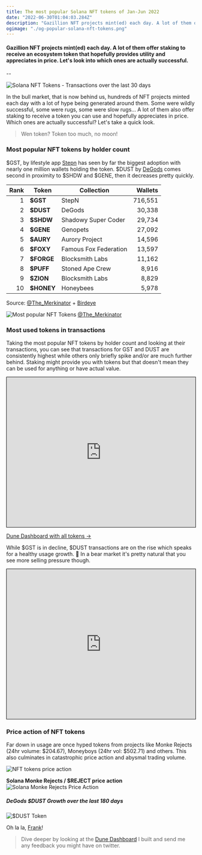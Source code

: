 ```yaml
---
title: The most popular Solana NFT tokens of Jan-Jun 2022
date: "2022-06-30T01:04:03.284Z"
description: "Gazillion NFT projects mint(ed) each day. A lot of them offer staking to receive an ecosystem token that hopefully provides utility and appreciates in price. Let's look into which ones are actually successful."
ogimage: "./og-popular-solana-nft-tokens.png"
---
```


#### Gazillion NFT projects mint(ed) each day. A lot of them offer staking to receive an ecosystem token that hopefully provides utility and appreciates in price. Let's look into which ones are actually successful.

--

![Solana NFT Tokens - Transactions over the last 30 days](./transactions-last-30-days.png)

In the bull market, that is now behind us, hundreds of NFT projects minted each day with a lot of hype being generated around them. Some were wildly successful, some were rugs, some were slow rugs... A lot of them also offer staking to receive a token you can use and hopefully appreciates in price. Which ones are actually successful? Let's take a quick look.

> Wen token? Token too much, no moon!

### Most popular NFT tokens by holder count
$GST, by lifestyle app [Stepn](https://www.stepn.com/) has seen by far the biggest adoption with nearly one million wallets holding the token. $DUST by [DeGods](degods.com/) comes second in proximity to $SHDW and $GENE, then it decreases pretty quickly.

| Rank | Token         | Collection     | Wallets |
|--:|--------------|-----------|------------:|
| 1 | **$GST**          | StepN      | 716,551        |
| 2 | **$DUST**      | DeGods  | 30,338       |
| 3 | **$SHDW**      | Shadowy Super Coder  | 29,734       |
| 4 | **$GENE**      | Genopets  | 27,092       |
| 5 | **$AURY**      | Aurory Project  | 14,596       |
| 6 | **$FOXY**      | Famous Fox Federation  | 13,597       |
| 7 | **$FORGE**      | Blocksmith Labs  | 11,162       |
| 8 | **$PUFF**      | Stoned Ape Crew  | 8,916       |
| 9 | **$ZION**      | Blocksmith Labs  | 8,829       |
| 10 | **$HONEY**      | Honeybees  | 5,978       |

Source: [@The_Merkinator](https://twitter.com/The_Merkinator/status/1542353296760770562) + [Birdeye](https://birdeye.so)

![Most popular NFT Tokens](./most-popular-tokens-the_merkinator.png)
[@The_Merkinator](https://twitter.com/The_Merkinator/status/1542353296760770562)

### Most used tokens in transactions
Taking the most popular NFT tokens by holder count and looking at their transactions, you can see that transactions for GST and DUST are consistently highest while others only briefly spike and/or are much further behind. Staking might provide you with tokens but that doesn't mean they can be used for anything or have actual value.

<iframe width="100%" src="https://dune.com/embeds/979455/1696654/d8502ad9-91b9-4a5e-b8b8-7c8a6bfbab13" style="border: 1px solid #000; height: 400px"></iframe>

[Dune Dashboard with all tokens &rarr;](https://dune.com/nmknmc/solana-nft-token-stats)

While $GST is in decline, $DUST transactions are on the rise which speaks for a healthy usage growth. 🤩 In a bear market it's pretty natural that you see more selling pressure though.

<iframe width="100%" src="https://dune.com/embeds/979455/1696987/d4b3734d-e2c9-415e-8032-c168ef71ee9e" style="border: 1px solid #000; height: 400px"></iframe>


### Price action of NFT tokens
Far down in usage are once hyped tokens from projects like Monke Rejects (24hr volume: $204.67), Moneyboys (24hr vol: $502.71) and others. This also culminates in catastrophic price action and abysmal trading volume.

![NFT tokens price action](./token-prices.png)

**Solana Monke Rejects / $REJECT price action**
![Solana Monke Rejects Price Action](./monke-rejects-price-action.png)


##### DeGods $DUST Growth over the last 180 days
![$DUST Token](./dust-ecosystem-usage.png)

Oh la la, [Frank](https://twitter.com/frankdegods)!

> Dive deeper by looking at the [Dune Dashboard](https://dune.com/nmknmc/solana-nft-token-stats) I built and send me any feedback you might have on twitter.
